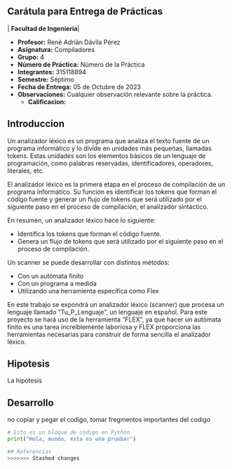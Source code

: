 ## Carátula para Entrega de Prácticas                  

| **Facultad de Ingeniería**|


- **Profesor:** René Adrián Dávila Pérez
- **Asignatura:** Compiladores
- **Grupo:** 4
- **Número de Práctica:** Número de la Práctica
- **Integrantes:** 315118894
- **Semestre:** Séptimo
- **Fecha de Entrega:** 05 de Octubre de 2023
- **Observaciones:** Cualquier observación relevante sobre la práctica.
    - **Calificacion:**

## Introduccion

Un analizador léxico es un programa que analiza el texto fuente de un programa informático y lo divide en unidades más pequeñas, llamadas tokens. Estas unidades son los elementos básicos de un lenguaje de programación, como palabras reservadas, identificadores, operadores, literales, etc.

El analizador léxico es la primera etapa en el proceso de compilación de un programa informático. Su función es identificar los tokens que forman el código fuente y generar un flujo de tokens que será utilizado por el siguiente paso en el proceso de compilación, el analizador sintáctico.

En resumen, un analizador léxico hace lo siguiente:
-	Identifica los tokens que forman el código fuente.
-	Genera un flujo de tokens que será utilizado por el siguiente paso en el proceso de compilación.
 
Un scanner se puede desarrollar con distintos métodos:
-	Con un autómata finito
-	Con un programa a medida
-	Utilizando una herramienta específica como Flex

En este trabajo se expondrá un analizador léxico (scanner) que procesa un lenguaje llamado “Tu_P_Lenguaje”, un lenguaje en español. Para este proyecto se hará uso de la herramienta “FLEX”, ya que hacer un autómata finito es una tarea increíblemente laboriosa y FLEX proporciona las herramientas necesarias para construir de forma sencilla el analizador léxico. 



## Hipotesis

La hipótesis

## Desarrollo
no copiar y pegar el codigo, tomar fregmentos importantes del codigo

```python
# Esto es un bloque de código en Python
print("Hola, mundo, esta es una prueba!")

## Referencias
>>>>>>> Stashed changes

